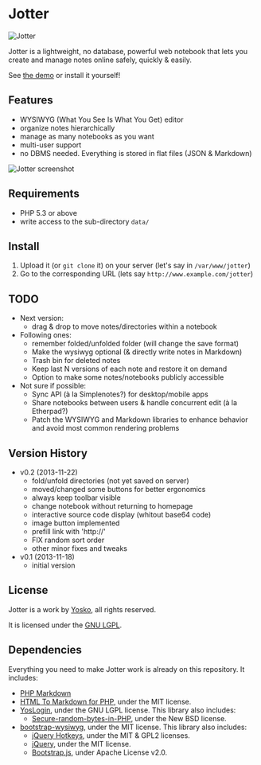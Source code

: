 # Jotter

![Jotter](http://www.yosko.net/data/images/jotter.png)

Jotter is a lightweight, no database, powerful web notebook that lets you create and manage notes online safely, quickly & easily.

See [the demo](http://tools.yosko.net/demos/jotter/) or install it yourself!

## Features

- WYSIWYG (What You See Is What You Get) editor
- organize notes hierarchically
- manage as many notebooks as you want
- multi-user support
- no DBMS needed. Everything is stored in flat files (JSON & Markdown)

![Jotter screenshot](http://www.yosko.net/data/images/jotter-v0.2.png)

## Requirements

- PHP 5.3 or above
- write access to the sub-directory `data/`

## Install

1. Upload it (or `git clone` it) on your server (let's say in `/var/www/jotter`)
2. Go to the corresponding URL (lets say `http://www.example.com/jotter`)

## TODO

- Next version:
  - drag & drop to move notes/directories within a notebook
- Following ones:
  - remember folded/unfolded folder (will change the save format)
  - Make the wysiwyg optional (& directly write notes in Markdown)
  - Trash bin for deleted notes
  - Keep last N versions of each note and restore it on demand
  - Option to make some notes/notebooks publicly accessible
- Not sure if possible:
  - Sync API (à la Simplenotes?) for desktop/mobile apps
  - Share notebooks between users & handle concurrent edit (à la Etherpad?)
  - Patch the WYSIWYG and Markdown libraries to enhance behavior and avoid most common rendering problems

## Version History

- v0.2 (2013-11-22)
  - fold/unfold directories (not yet saved on server)
  - moved/changed some buttons for better ergonomics
  - always keep toolbar visible
  - change notebook without returning to homepage
  - interactive source code display (whitout base64 code)
  - image button implemented
  - prefill link with 'http://'
  - FIX random sort order
  - other minor fixes and tweaks
- v0.1 (2013-11-18)
  - initial version

## License

Jotter is a work by [Yosko](http://www.yosko.net), all rights reserved.

It is licensed under the [GNU LGPL](http://www.gnu.org/licenses/lgpl.html).

## Dependencies

Everything you need to make Jotter work is already on this repository. It includes:

- [PHP Markdown](https://github.com/michelf/php-markdown/)
- [HTML To Markdown for PHP](https://github.com/nickcernis/html-to-markdown), under the MIT license.
- [YosLogin](https://github.com/yosko/yoslogin), under the GNU LGPL license. This library also includes:
  - [Secure-random-bytes-in-PHP](https://github.com/GeorgeArgyros/Secure-random-bytes-in-PHP/), under the New BSD license.
- [bootstrap-wysiwyg](http://github.com/mindmup/bootstrap-wysiwyg), under the MIT license. This library also includes:
  - [jQuery Hotkeys](http://github.com/tzuryby/jquery.hotkeys), under the MIT & GPL2 licenses.
  - [jQuery](jquery.org), under the MIT license.
  - [Bootstrap.js](http://twitter.github.com/bootstrap/), under Apache License v2.0.
